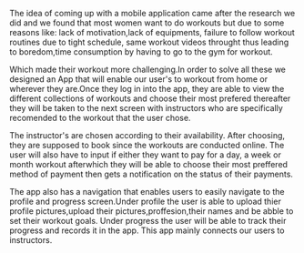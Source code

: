The idea of coming up with a mobile application came after the research we did and  we found that most women want to do workouts but due to some reasons like:
lack of motivation,lack of equipments, failure to follow workout routines due to tight schedule, same workout videos throught thus leading to boredom,time consumption by having to go to the gym for workout.

Which made their workout more challenging.In order to solve all these we designed an App that will enable our user's to workout from home or wherever they are.Once they log in into the app, they are able to view the different collections of workouts and choose their most prefered thereafter they will be taken to the next screen with instructors who are specifically recomended to the workout that the user chose.

The instructor's are chosen according to their availability. After choosing, they are supposed to book since the workouts are conducted online. The user will also have to input if either they want to pay for a day, a week or month workout afterwhich they will be able to choose their most preffered method of payment then gets a notification on the status of their payments.

The app also has a navigation that enables users to  easily navigate to the profile and progress screen.Under profile the user is able to upload thier profile pictures,upload their pictures,proffesion,their names and be abble to set their workout goals. Under progress the user will be able to track their progress and records it in the app.
This app mainly connects our users to instructors.
